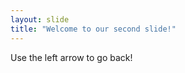 ```yaml
---
layout: slide
title: "Welcome to our second slide!"
---
```

<witty comment>
Use the left arrow to go back!
